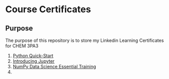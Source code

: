 # Course Certificates

## Purpose

The purpose of this repository is to store my Linkedin Learning Certificates for CHEM 3PA3

1. [Python Quick-Start](https://github.com/kirstenentz/Course-Certificates/blob/main/Uploads/CertificateOfCompletion_Python%20Quick%20Start.pdf)
2. [Introducing Jupyter](https://github.com/kirstenentz/Course-Certificates/blob/main/Uploads/CertificateOfCompletion_Introducing%20Jupyter.pdf)
3. [NumPy Data Science Essential Training](https://github.com/kirstenentz/Course-Certificates/blob/main/Uploads/CertificateOfCompletion_NumPy%20Data%20Science%20Essential%20Training.pdf)
4. 
